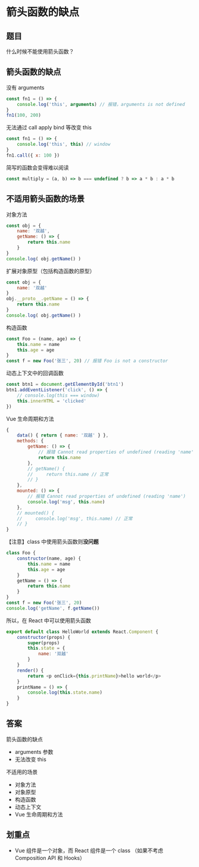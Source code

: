 # 箭头函数的缺点

## 题目

什么时候不能使用箭头函数？

## 箭头函数的缺点

没有 arguments

```js
const fn1 = () => {
    console.log('this', arguments) // 报错，arguments is not defined
}
fn1(100, 200)
```

无法通过 call apply bind 等改变 this

```js
const fn1 = () => {
    console.log('this', this) // window
}
fn1.call({ x: 100 })
```

简写的函数会变得难以阅读

```js
const multiply = (a, b) => b === undefined ? b => a * b : a * b
```

## 不适用箭头函数的场景

对象方法

```js
const obj = {
    name: '双越',
    getName: () => {
        return this.name
    }
}
console.log( obj.getName() )
```

扩展对象原型（包括构造函数的原型）

```js
const obj = {
    name: '双越'
}
obj.__proto__.getName = () => {
    return this.name
}
console.log( obj.getName() )
```

构造函数

```js
const Foo = (name, age) => {
    this.name = name
    this.age = age
}
const f = new Foo('张三', 20) // 报错 Foo is not a constructor
```

动态上下文中的回调函数

```js
const btn1 = document.getElementById('btn1')
btn1.addEventListener('click', () => {  
    // console.log(this === window)
    this.innerHTML = 'clicked'
})
```

Vue 生命周期和方法

```js
{
    data() { return { name: '双越' } },
    methods: {
        getName: () => {
            // 报错 Cannot read properties of undefined (reading 'name')
            return this.name
        },
        // getName() {
        //     return this.name // 正常
        // }
    },
    mounted: () => {
        // 报错 Cannot read properties of undefined (reading 'name')
        console.log('msg', this.name)
    },
    // mounted() {
    //     console.log('msg', this.name) // 正常
    // }
}
```

【注意】class 中使用箭头函数则**没问题**

```js
class Foo {
    constructor(name, age) {
        this.name = name
        this.age = age
    }
    getName = () => {
        return this.name
    }
}
const f = new Foo('张三', 20)
console.log('getName', f.getName())
```

所以，在 React 中可以使用箭头函数

```js
export default class HelloWorld extends React.Component {
    constructor(props) {
        super(props)
        this.state = {
            name: '双越'
        }
    }
    render() {
        return <p onClick={this.printName}>hello world</p>
    }
    printName = () => {
        console.log(this.state.name)
    }
}
```

## 答案

箭头函数的缺点
- arguments 参数
- 无法改变 this

不适用的场景
- 对象方法
- 对象原型
- 构造函数
- 动态上下文
- Vue 生命周期和方法

## 划重点

- Vue 组件是一个对象，而 React 组件是一个 class （如果不考虑 Composition API 和 Hooks）
